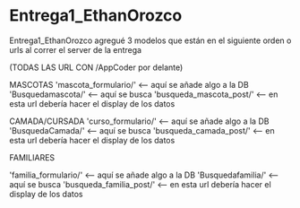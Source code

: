 # Entrega1_EthanOrozco
Entrega1_EthanOrozco
agregué 3 modelos que están en el siguiente orden o urls al correr el server de la entrega

(TODAS LAS URL CON /AppCoder por delante)

MASCOTAS
'mascota_formulario/' <-- aquí se añade algo a la DB
'Busquedamascota/' <-- aquí se busca
'busqueda_mascota_post/' <-- en esta url debería hacer el display de los datos

CAMADA/CURSADA
'curso_formulario/' <-- aquí se añade algo a la DB
'BusquedaCamada/' <-- aquí se busca
'busqueda_camada_post/' <-- en esta url debería hacer el display de los datos

FAMILIARES

'familia_formulario/' <-- aquí se añade algo a la DB
'Busquedafamilia/' <-- aquí se busca
'busqueda_familia_post/' <-- en esta url debería hacer el display de los datos
